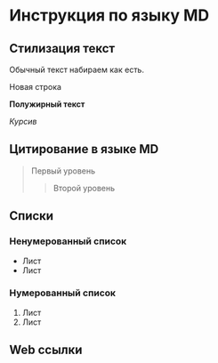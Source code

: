 # Инструкция по языку MD

## Стилизация текст
Обычный текст набираем как есть.

Новая строка

**Полужирный текст**

*Курсив*

## Цитирование в языке MD
> Первый уровень
>> Второй уровень

## Списки
### Ненумерованный список 
* Лист
* Лист

### Нумерованный список 
1. Лист
2. Лист

## Web ссылки